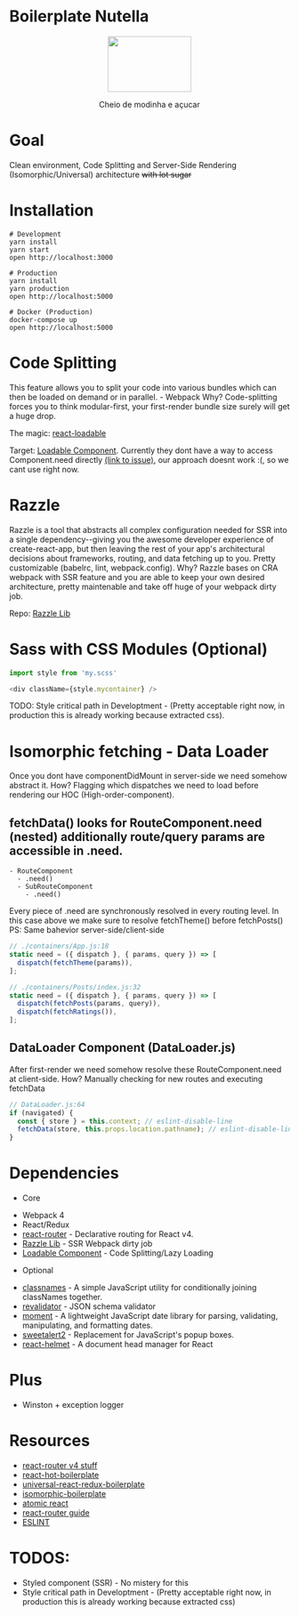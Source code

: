 Boilerplate Nutella
=====================

<p align="center">
  <img width="150" height="100" src="https://github.com/pedrobullo/boilerplate-nutella/blob/master/public/nutella.png">
</p>

<center>Cheio de modinha e açucar</center>

# Goal
Clean environment, Code Splitting and Server-Side Rendering (Isomorphic/Universal) architecture ~~with lot sugar~~

# Installation
```
# Development
yarn install
yarn start
open http://localhost:3000

# Production
yarn install
yarn production
open http://localhost:5000

# Docker (Production)
docker-compose up
open http://localhost:5000
```

# Code Splitting

This feature allows you to split your code into various bundles which can then be loaded on demand or in parallel. - Webpack
Why? Code-splitting forces you to think modular-first, your first-render bundle size surely will get a huge drop.

The magic: [react-loadable](https://github.com/jamiebuilds/react-loadable)

Target: [Loadable Component](https://www.smooth-code.com/open-source/loadable-components/).
Currently they dont have a way to access Component.need directly [(link to issue)](https://github.com/smooth-code/loadable-components/issues/128#issuecomment-434683737), our approach doesnt work :(, so we cant use right now.

# Razzle
Razzle is a tool that abstracts all complex configuration needed for SSR into a single dependency--giving you the awesome developer experience of create-react-app, but then leaving the rest of your app's architectural decisions about frameworks, routing, and data fetching up to you.
Pretty customizable (babelrc, lint, webpack.config).
Why? Razzle bases on CRA webpack with SSR feature and you are able to keep your own desired architecture, pretty maintenable and take off huge of your webpack dirty job.

Repo: [Razzle Lib](https://github.com/jaredpalmer/razzle/tree/master/packages/razzle)

# Sass with CSS Modules (Optional)

```js
import style from 'my.scss'

<div className={style.mycontainer} />
```
TODO: Style critical path in Developtment - (Pretty acceptable right now, in production this is already working because extracted css).

# Isomorphic fetching - Data Loader
Once you dont have componentDidMount in server-side we need somehow abstract it.
How? Flagging which dispatches we need to load before rendering our HOC (High-order-component).

## fetchData() looks for RouteComponent.need (nested) additionally route/query params are accessible in .need.

```
- RouteComponent
  - .need()
  - SubRouteComponent
    - .need()
```

Every piece of .need are synchronously resolved in every routing level.
In this case above we make sure to resolve fetchTheme() before fetchPosts()
PS: Same bahevior server-side/client-side

```js
// ./containers/App.js:18
static need = ({ dispatch }, { params, query }) => [
  dispatch(fetchTheme(params)),
];

// ./containers/Posts/index.js:32
static need = ({ dispatch }, { params, query }) => [
  dispatch(fetchPosts(params, query)),
  dispatch(fetchRatings()),
];
```

## DataLoader Component (DataLoader.js)

After first-render we need somehow resolve these RouteComponent.need at client-side.
How? Manually checking for new routes and executing fetchData

```js
// DataLoader.js:64
if (navigated) {
  const { store } = this.context; // eslint-disable-line
  fetchData(store, this.props.location.pathname); // eslint-disable-line
}
```

# Dependencies
- Core
* Webpack 4
* React/Redux
* [react-router](https://github.com/ReactTraining/react-router) - Declarative routing for React v4.
* [Razzle Lib](https://github.com/jaredpalmer/razzle/tree/master/packages/razzle) - SSR Webpack dirty job
* [Loadable Component](https://www.smooth-code.com/open-source/loadable-components/) - Code Splitting/Lazy Loading

- Optional
* [classnames](https://github.com/JedWatson/classnames) - A simple JavaScript utility for conditionally joining classNames together.
* [revalidator](https://github.com/flatiron/revalidator) - JSON schema validator
* [moment](https://github.com/moment/moment) - A lightweight JavaScript date library for parsing, validating, manipulating, and formatting dates.
* [sweetalert2](https://github.com/limonte/sweetalert2) - Replacement for JavaScript's popup boxes.
* [react-helmet](https://github.com/nfl/react-helmet) - A document head manager for React

# Plus
* Winston + exception logger

# Resources
* [react-router v4 stuff](https://reacttraining.com/react-router)
* [react-hot-boilerplate](https://github.com/gaearon/react-hot-boilerplate)
* [universal-react-redux-boilerplate](https://github.com/CrocoDillon/universal-react-redux-boilerplate)
* [isomorphic-boilerplate](https://github.com/mtmr0x/isomorphic-boilerplate)
* [atomic react](https://github.com/diegohaz/arc)
* [react-router guide](https://reacttraining.com/react-router/web/example/route-config)
* [ESLINT](https://github.com/eslint/eslint)

# TODOS:
* Styled component (SSR) - No mistery for this
* Style critical path in Developtment - (Pretty acceptable right now, in production this is already working because extracted css) 
